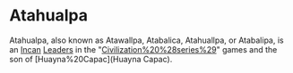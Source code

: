 # Atahualpa

Atahualpa, also known as Atawallpa, Atabalica, Atahuallpa, or Atabalipa, is an [Incan](Incan) [Leaders](leader) in the "[Civilization%20%28series%29](Civilization)" games and the son of [Huayna%20Capac](Huayna Capac).